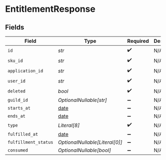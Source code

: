# EntitlementResponse


## Fields

| Field                                                                | Type                                                                 | Required                                                             | Description                                                          |
| -------------------------------------------------------------------- | -------------------------------------------------------------------- | -------------------------------------------------------------------- | -------------------------------------------------------------------- |
| `id`                                                                 | *str*                                                                | :heavy_check_mark:                                                   | N/A                                                                  |
| `sku_id`                                                             | *str*                                                                | :heavy_check_mark:                                                   | N/A                                                                  |
| `application_id`                                                     | *str*                                                                | :heavy_check_mark:                                                   | N/A                                                                  |
| `user_id`                                                            | *str*                                                                | :heavy_check_mark:                                                   | N/A                                                                  |
| `deleted`                                                            | *bool*                                                               | :heavy_check_mark:                                                   | N/A                                                                  |
| `guild_id`                                                           | *OptionalNullable[str]*                                              | :heavy_minus_sign:                                                   | N/A                                                                  |
| `starts_at`                                                          | [date](https://docs.python.org/3/library/datetime.html#date-objects) | :heavy_minus_sign:                                                   | N/A                                                                  |
| `ends_at`                                                            | [date](https://docs.python.org/3/library/datetime.html#date-objects) | :heavy_minus_sign:                                                   | N/A                                                                  |
| `type`                                                               | *Literal[8]*                                                         | :heavy_check_mark:                                                   | N/A                                                                  |
| `fulfilled_at`                                                       | [date](https://docs.python.org/3/library/datetime.html#date-objects) | :heavy_minus_sign:                                                   | N/A                                                                  |
| `fulfillment_status`                                                 | *OptionalNullable[Literal[0]]*                                       | :heavy_minus_sign:                                                   | N/A                                                                  |
| `consumed`                                                           | *OptionalNullable[bool]*                                             | :heavy_minus_sign:                                                   | N/A                                                                  |